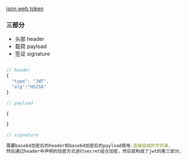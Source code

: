 [json web token](https://blog.csdn.net/u011277123/article/details/78918390)

### 三部分

- 头部 header
- 载荷 payload
- 签证 signature

```js

// header
{
  "type": "JWT",
  "alg":"HS256"
}

// payload

{

}

// signature

需要base64加密后的header和base64加密后的payload使用.连接组成的字符串，
然后通过header中声明的加密方式进行secret组合加密，然后就构成了jwt的第三部分。



```
